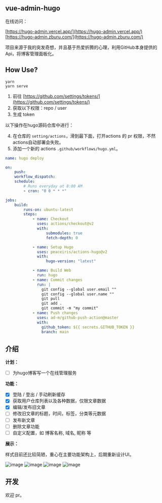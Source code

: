 ## vue-admin-hugo

在线访问：

[https://hugo-admin.vercel.app/](https://hugo-admin.vercel.app/)
[https://hugo-admin.zburu.com/](https://hugo-admin.zburu.com/)

项目来源于我的突发奇想，并且基于热爱折腾的心理，利用GitHub本身提供的Api，将博客管理面板化。


## How Use?

```
yarn
yarn serve
```

1. 前往 [https://github.com/settings/tokens/](https://github.com/settings/tokens/)
2. 获取以下权限：repo / user
3. 生成 token

以下操作在hugo源码仓库中进行：

4. 在仓库的 `setting/actions`，滑到最下面，打开actions 的 pr 权限，不然actions自动部署会失败。
5. 添加一个新的 actions  `.github/workflows/hugo.yml`。

```yml
name: hugo deploy

on:
    push:
    workflow_dispatch:
    schedule:
        # Runs everyday at 8:00 AM
        - cron: "0 0 * * *"

jobs:
    build:
        runs-on: ubuntu-latest
        steps:
            - name: Checkout
              uses: actions/checkout@v2
              with:
                  submodules: true
                  fetch-depth: 0

            - name: Setup Hugo
              uses: peaceiris/actions-hugo@v2
              with:
                  hugo-version: "latest"

            - name: Build Web
              run: hugo
            - name: Commit changes
              run: |
                git config --global user.email ""
                git config --global user.name ""
                git pull
                git add .
                git commit -m "my commit"
            - name: Push changes
              uses: ad-m/github-push-action@master
              with:
                github_token: ${{ secrets.GITHUB_TOKEN }}
                branch: main
```


## 介绍

**计划：**
- [ ] 为hugo博客写一个在线管理服务

**功能：**
- [x] 登陆 / 登出 / 手动刷新缓存
- [x] 获取用户仓库列表以及各种数据，仅限文章数据
- [x] 编辑/发布旧文章
- [ ] 修改旧文章的标题，时间，标签，分类等元数据
- [ ] 发布新文章
- [ ] 删除文章功能
- [ ] 自定义配置，如 博客名称, 域名, 昵称 等

**展示：**

样式目前还比较简陋，重心在主要功能架构上，后期重新设计UI。

![image](https://imgbed.netlify.app/images/image.5u1ybxnqk980.webp)
![image](https://imgbed.netlify.app/images/image.44obmiv90no0.webp)
![image](https://imgbed.netlify.app/images/image.1c2evayuvaz.webp)
![image](https://imgbed.netlify.app/images/image.237a8kiq3sxs.webp)

## 开发

欢迎 pr。
